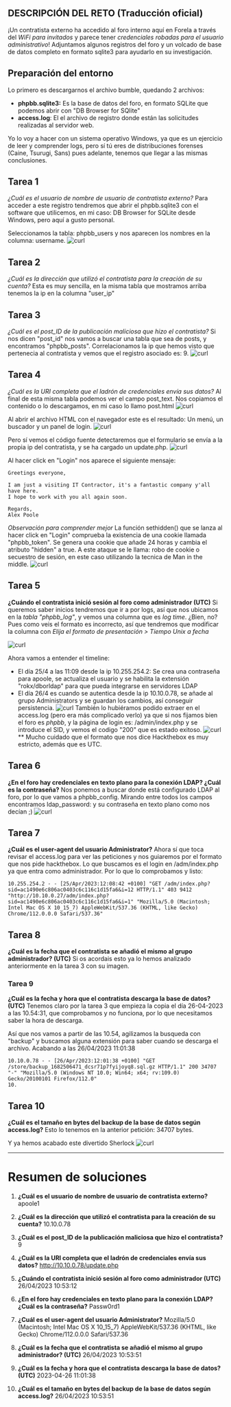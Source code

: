 
## DESCRIPCIÓN DEL RETO (Traducción oficial)
¡Un contratista externo ha accedido al foro interno aquí en Forela a través del *WiFi para invitados* y parece tener *credenciales robadas para el usuario administrativo*!
Adjuntamos algunos registros del foro y un volcado de base de datos completo en formato sqlite3 para ayudarlo en su investigación.

## Preparación del entorno
Lo primero es descargarnos el archivo bumble, quedando 2 archivos:
- **phpbb.sqlite3:** Es la base de datos del foro, en formato SQLite que podemos abrir con "DB Browser for SQlite"
- **access.log**: El el archivo de registro donde están las solicitudes realizadas al servidor web.

Yo lo voy a hacer con un sistema operativo Windows, ya que es un ejercicio de leer y comprender logs, pero sí tú eres de distribuciones forenses (Caine, Tsurugi, Sans) pues adelante, tenemos que llegar a las mismas conclusiones.

## Tarea 1
*¿Cuál es el usuario de nombre de usuario de contratista externo?*
Para acceder a este registro tendremos que abrir el phpbb.sqlite3 con el software que utilicemos, en mi caso: DB Browser for SQLite desde Windows, pero aquí a gusto personal.

Seleccionamos la tabla: phpbb_users y nos aparecen los nombres en la columna: username.
![curl](Images/tarea1_username.png)


## Tarea 2
*¿Cuál es la dirección que utilizó el contratista para la creación de su cuenta?*
Esta es muy sencilla, en la misma tabla que mostramos arriba tenemos la ip en la columna "user_ip"


## Tarea 3 
*¿Cuál es el post_ID de la publicación maliciosa que hizo el contratista?*
Si nos dicen "post_id" nos vamos a buscar una tabla que sea de posts, y encontramos "phpbb_posts".
Correlacionamos la ip que hemos visto que pertenecia al contratista y vemos que el registro asociado es: 9.
![curl](Images/tarea3_ip.png)


## Tarea 4
*¿Cuál es la URI completa que el ladrón de credenciales envía sus datos?*
Al final de esta misma tabla podemos ver el campo post_text.
Nos copiamos el contenido o lo descargamos, en mi caso lo llamo post.html
![curl](Images/tarea4_post_text.png)


Al abrir el archivo HTML con el navegador este es el resultado: Un menú, un buscador y un panel de login.
![curl](Images/tarea4_pagina_login.png)

Pero sí vemos el código fuente detectaremos que el formulario se envía a la propia ip del contratista, y se ha cargado un update.php.
![curl](Images/tarea4_codigo_fuente.png)

Al hacer click en "Login" nos aparece el siguiente mensaje:
```
Greetings everyone,  
  
I am just a visiting IT Contractor, it's a fantastic company y'all have here.  
I hope to work with you all again soon.  
  
Regards,  
Alex Poole
```

_Observación para comprender mejor_
La función sethidden() que se lanza al hacer click en "Login" comprueba la existencia de una cookie llamada "phpbb_token".
Se genera una cookie que añade 24 horas y cambia el atributo "hidden" a true.
A este ataque se le llama: robo de cookie o secuestro de sesión, en este caso utilizando la tecnica de Man in the middle.
![curl](Images/tarea4_funcion_sethidden.png)


## Tarea 5
**¿Cuándo el contratista inició sesión al foro como administrador (UTC)**
Si queremos saber inicios tendremos que ir a por logs, así que nos ubicamos en la *tabla "phpbb_log"*, y vemos una columna que es *log time*. ¿Bien, no?
Pues como veis el formato es incorrecto, así que tendremos que modificar la columna con *Elija el formato de presentación > Tiempo Unix a fecha*

![curl](Images/tarea5_phpbb_log.png)

Ahora vamos a entender el timeline:
- El día 25/4 a las 11:09 desde la ip 10.255.254.2: Se crea una contraseña para apoole, se actualiza el usuario y se habilita la extensión "rokx/dborldap" para que pueda integrarse en servidores LDAP
- El día 26/4 es cuando se autentica desde la ip 10.10.0.78, se añade al grupo Administrators y se guardan los cambios, así conseguir persistencia.
![curl](Images/tarea5_phpbb_log_fechas.png)
También lo hubiéramos podido extraer en el access.log (pero era más complicado verlo) ya que si nos fijamos bien el foro es *phpbb*, y la página de login es: /admin/index.php y se introduce el SID, y vemos el codigo "200" que es estado exitoso.
![curl](Images/tarea5_access_log.png)
** Mucho cuidado que el formato que nos dice Hackthebox es muy estricto, además que es UTC.


## Tarea 6
**¿En el foro hay credenciales en texto plano para la conexión LDAP? ¿Cuál es la contraseña?**
Nos ponemos a buscar donde está configurado LDAP al foro, por lo que vamos a phpbb_config.
Mirando entre todos los campos encontramos ldap_password: y su contraseña en texto plano como nos decían ;) 
![curl](Images/tarea6_phpbb_config.png)


## Tarea 7
**¿Cuál es el user-agent del usuario Administrator?**
Ahora sí que toca revisar el access.log para ver las peticiones y nos guiaremos por el formato que nos pide hackthebox.
Lo que buscamos es el login en /adm/index.php ya que entra como administrador. Por lo que lo comprobamos y listo:
```shell
10.255.254.2 - - [25/Apr/2023:12:08:42 +0100] "GET /adm/index.php?sid=ac1490e6c806ac0403c6c116c1d15fa6&i=12 HTTP/1.1" 403 9412 "http://10.10.0.27/adm/index.php?sid=ac1490e6c806ac0403c6c116c1d15fa6&i=1" "Mozilla/5.0 (Macintosh; Intel Mac OS X 10_15_7) AppleWebKit/537.36 (KHTML, like Gecko) Chrome/112.0.0.0 Safari/537.36"
```

## Tarea 8
**¿Cuál es la fecha que el contratista se añadió el mismo al grupo administrador? (UTC)**
Si os acordais esto ya lo hemos analizado anteriormente en la tarea 3 con su imagen.


### Tarea 9 
**¿Cuál es la fecha y hora que el contratista descarga la base de datos? (UTC)**
Tenemos claro por la tarea 3 que empieza la copia el día 26-04-2023 a las 10.54:31, que comprobamos y no funciona, por lo que necesitamos saber la hora de descarga.

Así que nos vamos a partir de las 10.54, agilizamos la busqueda con "backup" y buscamos alguna extensión para saber cuando se descarga el archivo. 
Acabando a las 26/04/2023 11:01:38
```
10.10.0.78 - - [26/Apr/2023:12:01:38 +0100] "GET /store/backup_1682506471_dcsr71p7fyijoyq8.sql.gz HTTP/1.1" 200 34707 "-" "Mozilla/5.0 (Windows NT 10.0; Win64; x64; rv:109.0) Gecko/20100101 Firefox/112.0"
10.
```

## Tarea 10
**¿Cuál es el tamaño en bytes del backup de la base de datos según access.log?**
Esto lo tenemos en la anterior petición: 34707 bytes.

Y ya hemos acabado este divertido Sherlock
![curl](Images/sherlock_completed.png)


----
# Resumen de soluciones
1) **¿Cuál es el usuario de nombre de usuario de contratista externo?**
apoole1

2) **¿Cuál es la dirección que utilizó el contratista para la creación de su cuenta?**
10.10.0.78
3) **¿Cuál es el post_ID de la publicación maliciosa que hizo el contratista?**
9
4) **¿Cuál es la URI completa que el ladrón de credenciales envía sus datos?**
http://10.10.0.78/update.php
5) **¿Cuándo el contratista inició sesión al foro como administrador (UTC)**
26/04/2023 10:53:12
6) **¿En el foro hay credenciales en texto plano para la conexión LDAP? ¿Cuál es la contraseña?**
Passw0rd1
7) **¿Cuál es el user-agent del usuario Administrator?**
Mozilla/5.0 (Macintosh; Intel Mac OS X 10_15_7) AppleWebKit/537.36 (KHTML, like Gecko) Chrome/112.0.0.0 Safari/537.36
8) **¿Cuál es la fecha que el contratista se añadió el mismo al grupo administrador? (UTC)**
26/04/2023 10:53:51
9) **¿Cuál es la fecha y hora que el contratista descarga la base de datos? (UTC)**
2023-04-26 11:01:38
10) **¿Cuál es el tamaño en bytes del backup de la base de datos según access.log?**
26/04/2023 10:53:51
